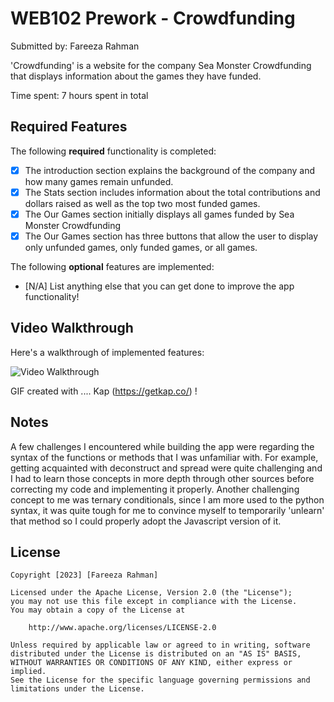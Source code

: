 # WEB102 Prework - Crowdfunding

Submitted by: Fareeza Rahman

'Crowdfunding' is a website for the company Sea Monster Crowdfunding that displays information about the games they have funded.

Time spent: 7 hours spent in total

## Required Features

The following **required** functionality is completed:

* [x] The introduction section explains the background of the company and how many games remain unfunded.
* [x] The Stats section includes information about the total contributions and dollars raised as well as the top two most funded games.
* [x] The Our Games section initially displays all games funded by Sea Monster Crowdfunding
* [x] The Our Games section has three buttons that allow the user to display only unfunded games, only funded games, or all games.

The following **optional** features are implemented:

* [N/A] List anything else that you can get done to improve the app functionality!

## Video Walkthrough

Here's a walkthrough of implemented features:

<img src='https://imgur.com/gallery/LAuhws5' title='Video Walkthrough' width='' alt='Video Walkthrough' />

<!-- Replace this with whatever GIF tool you used! -->
GIF created with .... Kap (https://getkap.co/) ! 
<!-- Recommended tools:
[Kap](https://getkap.co/) for macOS
[ScreenToGif](https://www.screentogif.com/) for Windows
[peek](https://github.com/phw/peek) for Linux. -->

## Notes

A few challenges I encountered while building the app were regarding the syntax of the functions or methods that I was unfamiliar with. For example, getting acquainted with deconstruct and spread were quite challenging and I had to learn those concepts in more depth through other sources before correcting my code and implementing it properly. Another challenging concept to me was ternary conditionals, since I am more used to the python syntax, it was quite tough for me to convince myself to temporarily 'unlearn' that method so I could properly adopt the Javascript version of it.

## License

    Copyright [2023] [Fareeza Rahman]

    Licensed under the Apache License, Version 2.0 (the "License");
    you may not use this file except in compliance with the License.
    You may obtain a copy of the License at

        http://www.apache.org/licenses/LICENSE-2.0

    Unless required by applicable law or agreed to in writing, software
    distributed under the License is distributed on an "AS IS" BASIS,
    WITHOUT WARRANTIES OR CONDITIONS OF ANY KIND, either express or implied.
    See the License for the specific language governing permissions and
    limitations under the License.
